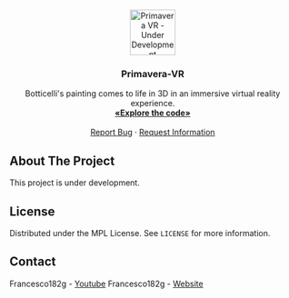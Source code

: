 <!-- PROJECT LOGO -->
<br />
<p align="center">
  <a href="https://github.com/Francesco182g/Primavera-VR">
    <img src="" alt="Primavera VR - Under Development" width="80" height="80">
  </a>

  <h3 align="center"> Primavera-VR</h3>

  <p align="center">
     Botticelli's painting comes to life in 3D in an immersive virtual reality experience.
    <br />
    <a href="https://github.com/Francesco182g/Primavera-VR/tree/main/src"><strong>«Explore the code»</strong></a>
    <br />
    <br />
    <a href="https://github.com/Francesco182g/Primavera-VR/issues">Report Bug</a>
    ·
    <a href="https://www.francescogarofalo.it/page/about/">Request Information</a>
  </p>
</p>


 
 <!-- ABOUT THE PROJECT -->
## About The Project

This project is under development.

<!--
### Built With
This section should list any major frameworks that you built your project using. Leave any add-ons/plugins for the acknowledgements section. Here are a few examples.
-->


<!-- LICENSE -->
## License

Distributed under the MPL License. See `LICENSE` for more information.

<!-- CONTACT -->
## Contact

Francesco182g - [Youtube](https://www.youtube.com/channel/UCWkHaKX3HwNzBiA2Fqo2dgQ/videos?view=0&sort=p&flow=grid&view_as=subscriber)
Francesco182g - [Website](https://www.francescogarofalo.it/page/about/)



